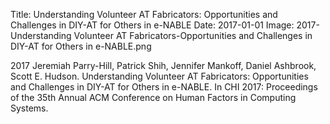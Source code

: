 Title: Understanding Volunteer AT Fabricators: Opportunities and Challenges in DIY-AT for Others in e-NABLE
Date: 2017-01-01
Image: 2017-Understanding Volunteer AT Fabricators-Opportunities and Challenges in DIY-AT for Others in e-NABLE.png

<div class="publicationitem">
	<div class="publication">
		<span class="year">2017</span>
		<span class="authors">Jeremiah Parry-Hill, Patrick Shih,
		Jennifer Mankoff, Daniel Ashbrook, Scott E. Hudson</span>.
		<span class="title">Understanding Volunteer AT Fabricators:
			Opportunities and Challenges in DIY-AT for Others in e-NABLE</span>.
		In <span class="pubvenue">
			<span class="booktitle">CHI 2017: Proceedings of the 35th Annual
			ACM Conference on Human Factors in Computing Systems</span></span>.
		<a href="/publications/2017-Understanding Volunteer AT Fabricators-Opportunities and Challenges in DIY-AT for Others in e-NABLE.pdf"><span class="fa fa-file-pdf-o"></span></a>
	</div>
</div>

